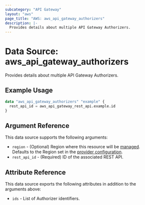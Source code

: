```yaml
---
subcategory: "API Gateway"
layout: "aws"
page_title: "AWS: aws_api_gateway_authorizers"
description: |-
  Provides details about multiple API Gateway Authorizers.
---
```


# Data Source: aws_api_gateway_authorizers

Provides details about multiple API Gateway Authorizers.

## Example Usage

```terraform
data "aws_api_gateway_authorizers" "example" {
  rest_api_id = aws_api_gateway_rest_api.example.id
}
```

## Argument Reference

This data source supports the following arguments:

* `region` - (Optional) Region where this resource will be [managed](https://docs.aws.amazon.com/general/latest/gr/rande.html#regional-endpoints). Defaults to the Region set in the [provider configuration](https://registry.terraform.io/providers/hashicorp/aws/latest/docs#aws-configuration-reference).
* `rest_api_id` - (Required) ID of the associated REST API.

## Attribute Reference

This data source exports the following attributes in addition to the arguments above:

* `ids` - List of Authorizer identifiers.
